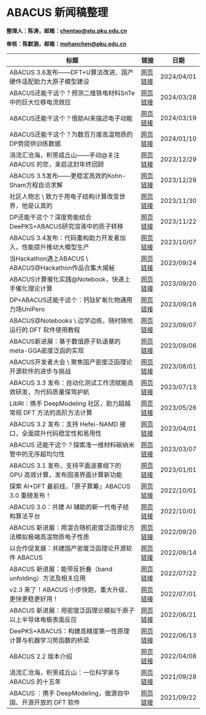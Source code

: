 # ABACUS 新闻稿整理

<strong>整理人：陈涛，邮箱：chentao@stu.pku.edu.cn</strong>

<strong>审核：陈默涵，邮箱：mohanchen@pku.edu.cn</strong>

| 标题 | 链接 | 日期 |
| ------------------------------------------------------------------- | ------------------------------------------------------------ | ---------- |
| ABACUS 3.6发布——DFT+U算法改进、国产硬件适配助力大原子模型建设           | [网页链接](https://mp.weixin.qq.com/s/E6-b7zAS6Eh4vu0SaqGGpg) | 2024/04/01 |
| ABACUS还能干这个？预测二维铁电材料SnTe中的巨大位移电流效应              | [网页链接](https://mp.weixin.qq.com/s/Ks2T59ddhULCypiaDv9eJg) | 2024/03/28 |
| ABACUS还能干这个？借助AI来描述电子动能                                 | [网页链接](https://mp.weixin.qq.com/s/fm5hS9f4yF_KZB9UBqGkvg) | 2024/03/19 |
| ABACUS还能干这个？为数百万度高温物质的DP势提供训练数据                  | [网页链接](https://mp.weixin.qq.com/s/8M8RyKGuMkRIeCMnjwup3A) | 2024/01/10 |
| 涓流汇沧海，积篑成丘山——手动@关注 ABACUS 的您，亲启这封年终回顾          | [网页链接](https://mp.weixin.qq.com/s/DZ6ri00-1bCM9MAewcIkkA) | 2023/12/29 |
| ABACUS 3.5发布——更稳定高效的Kohn-Sham方程自洽求解                     |  [网页链接](https://mp.weixin.qq.com/s/qrCMik68qZMwg78ZdnNIBA) | 2023/12/29 |
| 社区人物志 \ 致力于用电子结构计算改变世界，他是认真的                   |  [网页链接](https://mp.weixin.qq.com/s/4QQ6pBUaXNJgDdKP8tysXg) | 2023/11/30 |
| DP还能干这个？深度势能结合DeePKS+ABACUS研究溶液中的质子转移             |  [网页链接](https://mp.weixin.qq.com/s/qIgB2yBWz_ABVNwwTsz4SQ) | 2023/11/22 |
| ABACUS 3.4发布：代码重构助力开发者加入，性能提升推动大模型生产           | [网页链接](https://mp.weixin.qq.com/s/_JFryTw58DMdqINdfAFoZw) | 2023/10/07 |
| 当Hackathon遇上ABACUS \ ABACUS@Hackathon作品合集大揭秘                | [网页链接](https://mp.weixin.qq.com/s/3NfQWkQ3PIjT9H4tZKU1-w) | 2023/09/24 |
| ABACUS计算催化实践@Notebook，快速上手催化理论计算                      | [网页链接](https://mp.weixin.qq.com/s/4SSY1UMYn1uBVlWtjxU1ig) | 2023/09/20 |
| DP+ABACUS还能干这个：钙钛矿氧化物通用力场UniPero                       | [网页链接](https://mp.weixin.qq.com/s/ua0e4zO2t3kjTjVbNPee2Q) | 2023/09/16 |
| ABACUS@Notebooks \ 边学边练，随时随地运行的 DFT 软件使用教程           | [网页链接](https://mp.weixin.qq.com/s/nk69-5EHg3Wc_-Pc-foSog) | 2023/09/07 |
| ABACUS新进展：基于数值原子轨道基的meta-GGA密度泛函的实现                | [网页链接](https://mp.weixin.qq.com/s/HnUmeDosiT74u055DNFfZw) | 2023/09/06 |
| ABACUS开发者大会 \ 聚焦国产密度泛函理论开源软件的进步与挑战              | [网页链接](https://mp.weixin.qq.com/s/EX5WcKtVucRbY8DIvj3PyQ) | 2023/08/01 |
| ABACUS 3.3 发布：自动化测试工作流赋能高效研发，为代码质量保驾护航        | [网页链接](https://mp.weixin.qq.com/s/IelmHC-Ck4-Stsagu_7HUA) | 2023/07/13 |
| LibRI：携手 DeepModeling 社区，助力超越常规 DFT 方法的高阶方法计算       | [网页链接](https://mp.weixin.qq.com/s/xblxgWlGMdy7OcI1qMZ4Uw) | 2023/05/26 |
| ABACUS 3.2 发布：支持 Hefei-NAMD 接口，全面提升代码稳定性和易用性        | [网页链接](https://mp.weixin.qq.com/s/lB9Q3JiSuMmipkhd2-_ylA) | 2023/04/01 |
| ABACUS 还能干这个？探索准一维材料碳纳米管中的无序超均匀性                | [网页链接](https://mp.weixin.qq.com/s/VTf67VFAW0pVBMMnAKjBUg) | 2023/03/07 |
| ABACUS 3.1 发布，支持平面波基组下的 GPU 高效计算，发布固液界面计算新功能  | [网页链接](https://mp.weixin.qq.com/s/D8gcQb0bikMdgizLsbvCfQ) | 2023/01/01 |
| 探索 AI+DFT 最前线，「原子算筹」ABACUS 3.0 重磅发布！                    | [网页链接](https://mp.weixin.qq.com/s/2YGVyNXMGL6S_MAyNhMADw) | 2022/10/01 |
| ABACUS 3.0：共建 AI 辅助的新一代电子结构算法平台                         | [网页链接](https://mp.weixin.qq.com/s/qWQGGkwHMMDeTFP1kLAiCA) | 2022/10/01 |
| ABACUS 新进展：用混合随机密度泛函理论方法模拟极端高温物质电子性质         | [网页链接](https://mp.weixin.qq.com/s/oOF-Zel5ufqUx8ahZ0mpcw) | 2022/09/20 |
| 以合作促发展：共建国产密度泛函理论开源软件 ABACUS                        | [网页链接](https://mp.weixin.qq.com/s/TyQe1JwnswHMvPIdG5bDmw) | 2022/09/14 |
| ABACUS 新进展：能带反折叠（band unfolding）方法及相关应用                | [网页链接](https://mp.weixin.qq.com/s/cPf6nxXihtprnISUXBmbYw) | 2022/07/22 |
| v2.3 来了！ABACUS 小步快跑，重大升级，更快更稳更好用！                   | [网页链接](https://mp.weixin.qq.com/s/WR6nszXCe_mooz8nZxfg5A) | 2022/07/01 |
| ABACUS 新进展：用密度泛函理论模拟千原子以上半导体电极表面反应             | [网页链接](https://mp.weixin.qq.com/s/M0R3WdrpcPtVV68rlsNZuQ) | 2022/06/21 |
| DeePKS+ABACUS：构建高精度第一性原理计算与机器学习势函数的桥梁             | [网页链接](https://mp.weixin.qq.com/s/DXrE5zNHtjQw813Ho0OBIQ) | 2022/06/13 |
| ABACUS 2.2 版本介绍                                                   | [网页链接](https://mp.weixin.qq.com/s/idmkOuyAyeoLvof8ABbHwg) | 2022/04/08 |
| 涓流汇沧海，积篑成丘山：一位科学家与 ABACUS 的十五年                     | [网页链接](https://mp.weixin.qq.com/s/Alqgy3mkzlRTzQUjbRsZug) | 2021/09/28 |
| ABACUS ：携手 DeepModeling，做源自中国、开源开放的 DFT 软件              | [网页链接](https://mp.weixin.qq.com/s/Fx5jx99g9PVjgnLAsOyQ9Q) | 2021/09/22 |
